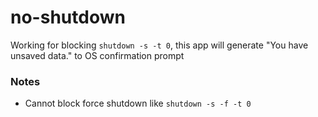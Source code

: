 no-shutdown
===========
Working for blocking `shutdown -s -t 0`, this app will generate "You have unsaved data." to OS confirmation prompt

### Notes
- Cannot block force shutdown like `shutdown -s -f -t 0`
